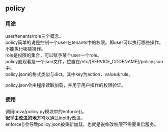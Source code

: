 policy
----
### 用途
user/tenants/role三个概念。  
policy简单的说是控制一个user在tenants中的权限。即user可以执行哪些操作，不能执行哪些操作。  
role是权限的集合，可以赋予某个user一个role。  
policy直观看是一个json文件，位置在/etc/[SERVICE_CODENAME]/policy.json中。  
policy.json的格式类似与dict。其中key为action，value未rule。  

policy.json会由程序读取加载，并用于用户操作的权限验证。  

### 使用
调用nova/policy.py模块中的enforce()。  
**似乎由改进的地方**可以通过inotify改进。  
enforce()会导致policy.json被重新加载，也就是说修改权限不需要重启服务。  
